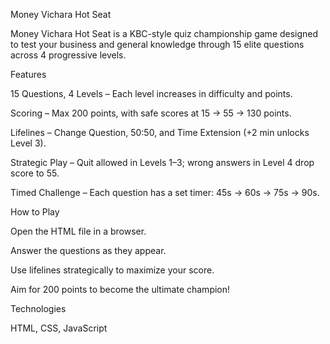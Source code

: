 Money Vichara Hot Seat

Money Vichara Hot Seat is a KBC-style quiz championship game designed to test your business and general knowledge through 15 elite questions across 4 progressive levels.

Features

15 Questions, 4 Levels – Each level increases in difficulty and points.

Scoring – Max 200 points, with safe scores at 15 → 55 → 130 points.

Lifelines – Change Question, 50:50, and Time Extension (+2 min unlocks Level 3).

Strategic Play – Quit allowed in Levels 1–3; wrong answers in Level 4 drop score to 55.

Timed Challenge – Each question has a set timer: 45s → 60s → 75s → 90s.

How to Play

Open the HTML file in a browser.

Answer the questions as they appear.

Use lifelines strategically to maximize your score.

Aim for 200 points to become the ultimate champion!

Technologies

HTML, CSS, JavaScript
